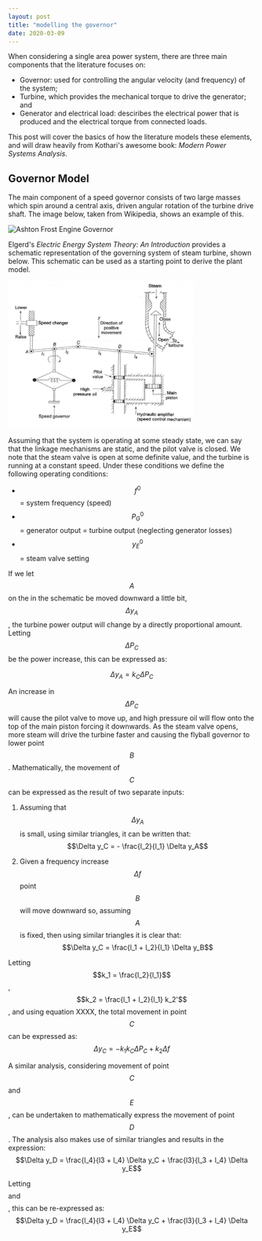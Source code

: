 ```yaml
---
layout: post
title: "modelling the governor"
date: 2020-03-09
---
```


When considering a single area power system, there are three main components that the literature focuses on:

* Governor: used for controlling the angular velocity (and frequency) of the system;
* Turbine, which provides the mechanical torque to drive the generator; and
* Generator and electrical load: desciribes the electrical power that is produced and the electrical torque from connected loads. 

This post will cover the basics of how the literature models these elements, and will draw heavily from Kothari's awesome book: *Modern Power Systems Analysis*. 

## Governor Model
The main component of a speed governor consists of two large masses which spin around a central axis, driven angular rotation of the turbine drive shaft. The image below, taken from Wikipedia, shows an example of this. 

<img src="https://en.wikipedia.org/wiki/Centrifugal_governor#/media/File:Ashton_Frost_engine_governor.jpg" alt="Ashton Frost Engine Governor" height="300" class="center">

Elgerd's *Electric Energy System Theory: An Introduction* provides a schematic representation of the governing system of steam turbine, shown below. This schematic can be used as a starting point to derive the plant model. 

<img src="/assets/physical_governor_device.png" alt="Governor" height="300" class="center">

Assuming that the system is operating at some steady state, we can say that the linkage mechanisms are static, and the pilot valve is closed. We note that the steam valve is open at some definite value, and the turbine is running at a constant speed. Under these conditions we define the following operating conditions:

* $$f^0$$ = system frequency (speed)
* $$P_G^0$$ = generator output = turbine output (neglecting generator losses)
* $$y_E^0$$ = steam valve setting

If we let $$A$$ on the in the schematic be moved downward a little bit, $$\Delta y_A$$, the turbine power output will change by a directly proportional amount. Letting $$\Delta P_C$$ be the power increase, this can be expressed as:

$$\Delta y_A = k_C \Delta P_C \tag{1}$$

An increase in $$\Delta P_C$$ will cause the pilot valve to move up, and high pressure oil will flow onto the top of the main piston forcing it downwards. As the steam valve opens, more steam will drive the turbine faster and causing the flyball governor to lower point $$B$$. Mathematically, the movement of $$C$$ can be expressed as the result of two separate inputs:

1. Assuming that $$\Delta y_A$$ is small, using similar triangles, it can be written that:
$$\Delta y_C = - \frac{l_2}{l_1} \Delta y_A$$

2. Given a frequency increase $$\Delta f$$ point $$B$$ will move downward so, assuming $$A$$ is fixed, then using similar triangles it is clear that:
$$\Delta y_C = \frac{l_1 + l_2}{l_1} \Delta y_B$$

Letting $$k_1 = \frac{l_2}{l_1}$$, $$k_2 = \frac{l_1 + l_2}{l_1} k_2'$$, and using equation XXXX, the total movement in point $$C$$ can be expressed as:
$$\Delta y_C = - k_1 k_C \Delta P_C + k_2 \Delta f$$

A similar analysis, considering movement of point $$C$$ and $$E$$, can be undertaken to mathematically express the movement of point $$D$$. The analysis also makes use of similar triangles and results in the expression:
$$\Delta y_D = \frac{l_4}{l3 + l_4} \Delta y_C + \frac{l3}{l_3 + l_4} \Delta y_E$$

Letting $$$$ and $$$$, this can be re-expressed as:
$$\Delta y_D = \frac{l_4}{l3 + l_4} \Delta y_C + \frac{l3}{l_3 + l_4} \Delta y_E$$